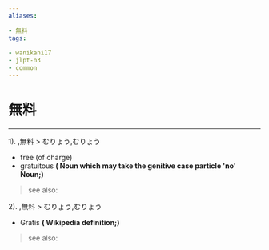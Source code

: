 ```yaml
---
aliases:
    
- 無料
tags:
    
- wanikani17
- jlpt-n3
- common
---
```


# 無料
---
1).
,無料 > むりょう,むりょう

- free (of charge)
- gratuitous
**( Noun which may take the genitive case particle 'no' Noun;)**
> see also: 
            
2).
,無料 > むりょう,むりょう

- Gratis
**( Wikipedia definition;)**
> see also: 
            